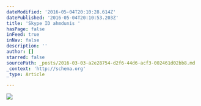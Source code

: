 ```yaml
---
dateModified: '2016-05-04T20:10:28.614Z'
datePublished: '2016-05-04T20:10:53.203Z'
title: 'Skype ID ahmdunis '
hasPage: false
inFeed: true
inNav: false
description: ''
author: []
starred: false
sourcePath: _posts/2016-03-03-a2e28754-d2f6-44d6-acf3-002461d02bb8.md
_context: 'http://schema.org'
_type: Article

---
```

![](https://the-grid-user-content.s3-us-west-2.amazonaws.com/686878ea-ddc9-491e-9719-82f8a960551a.jpg)